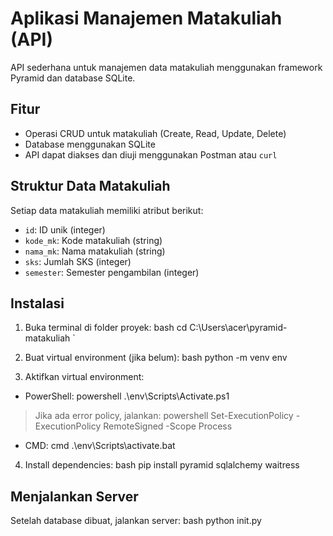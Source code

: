 # Aplikasi Manajemen Matakuliah (API)

API sederhana untuk manajemen data matakuliah menggunakan framework Pyramid dan database SQLite.

## Fitur

- Operasi CRUD untuk matakuliah (Create, Read, Update, Delete)
- Database menggunakan SQLite
- API dapat diakses dan diuji menggunakan Postman atau `curl`



## Struktur Data Matakuliah

Setiap data matakuliah memiliki atribut berikut:

- `id`: ID unik (integer)
- `kode_mk`: Kode matakuliah (string)
- `nama_mk`: Nama matakuliah (string)
- `sks`: Jumlah SKS (integer)
- `semester`: Semester pengambilan (integer)

## Instalasi

1. Buka terminal di folder proyek:
bash
cd C:\Users\acer\pyramid-matakuliah
`

2. Buat virtual environment (jika belum):
bash
python -m venv env


3. Aktifkan virtual environment:

* PowerShell:
powershell
.\env\Scripts\Activate.ps1


> Jika ada error policy, jalankan:
> powershell
> Set-ExecutionPolicy -ExecutionPolicy RemoteSigned -Scope Process


* CMD:
cmd
.\env\Scripts\activate.bat


4. Install dependencies:
bash
pip install pyramid sqlalchemy waitress


## Menjalankan Server
Setelah database dibuat, jalankan server:
bash
python init.py

